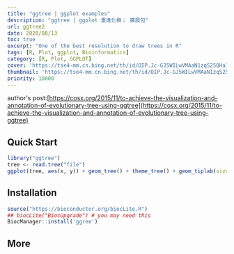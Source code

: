 ```yaml
---
title: "ggtree | ggplot examples"
description: "ggtree | ggplot 畫進化樹； 擴展包"
url: ggtree2
date: 2020/08/13
toc: true
excerpt: "One of the best resolution to draw trees in R"
tags: [R, Plot, ggplot, Bioinformatics]
category: [R, Plot, GGPLOT]
cover: 'https://tse4-mm.cn.bing.net/th/id/OIP.Jc-GJ5WILwVMAaN1zqS25QHaIl?pid=Api&rs=1'
thumbnail: 'https://tse4-mm.cn.bing.net/th/id/OIP.Jc-GJ5WILwVMAaN1zqS25QHaIl?pid=Api&rs=1'
priority: 10000
---
```



author's post:[https://cosx.org/2015/11/to-achieve-the-visualization-and-annotation-of-evolutionary-tree-using-ggtree](https://cosx.org/2015/11/to-achieve-the-visualization-and-annotation-of-evolutionary-tree-using-ggtree)

<a name="byfQw"></a>
## Quick Start

```r
library("ggtree")
tree <- read.tree("file")
ggplot(tree, aes(x, y)) + geom_tree() + theme_tree() + geom_tiplab(size=5, color="purple") +xlim(NA, 0.04)
```

<a name="PuN8f"></a>
## Installation

```r
source("https://bioconductor.org/biocLite.R")
## biocLite("BiocUpgrade") # you may need this
BiocManager::install('ggree')
```

<a name="FG8Ad"></a>
## More
